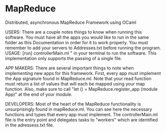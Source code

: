 # MapReduce
Distributed, asynchronous MapReduce Framework using OCaml

USERS: There are a couple notes things to know when running this software.
You must have all the apps you would like to run in the same folder as 
this Documentation in order for it to work properly. You must remember to add
your servers to Addresses.txt before running the program. 
USAGE: [run] controllerMain.ml <application name> <filename>" in your 
terminal to run the software. This implementation only supports the passing
of a single file.

APP MAKERS: There are several important things to note when implementing new
apps for this framework. First, every app must implement the App signature
found in MapReduce.ml. Note that your read function must return a list of 
values that will each be mapped using your map function. Also, make sure to
call "let () = MapReduce.register_app (module App)" at the end of your
module.

DEVELOPERS: Most of the heart of the MapReduce functionality is unsurprisingly
found in mapReduce.ml. You can see here the necessary functions and types that 
every app must implement. The controllerMain.ml file is the entry point and
delegates tasks to "workers" which are identified in the adressess.txt file. 
